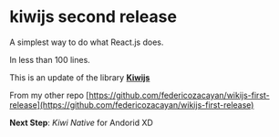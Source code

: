 # kiwijs second release

A simplest way to do what React.js does.

In less than 100 lines.

This is an update of the library [**Kiwijs**](https://federicozacayan.github.io/wikijs-first-release/)

From my other repo [https://github.com/federicozacayan/wikijs-first-release](https://github.com/federicozacayan/wikijs-first-release)

**Next Step**: *Kiwi Native* for Andorid XD
